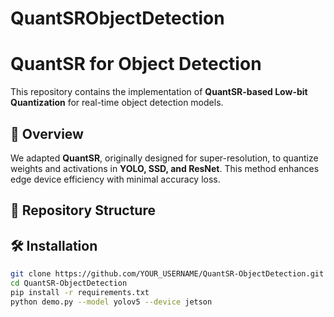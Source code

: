 # QuantSRObjectDetection
# QuantSR for Object Detection

This repository contains the implementation of **QuantSR-based Low-bit Quantization** for real-time object detection models.

## 🚀 Overview
We adapted **QuantSR**, originally designed for super-resolution, to quantize weights and activations in **YOLO, SSD, and ResNet**. This method enhances edge device efficiency with minimal accuracy loss.

## 📂 Repository Structure

## 🛠 Installation
```sh
git clone https://github.com/YOUR_USERNAME/QuantSR-ObjectDetection.git
cd QuantSR-ObjectDetection
pip install -r requirements.txt
python demo.py --model yolov5 --device jetson

